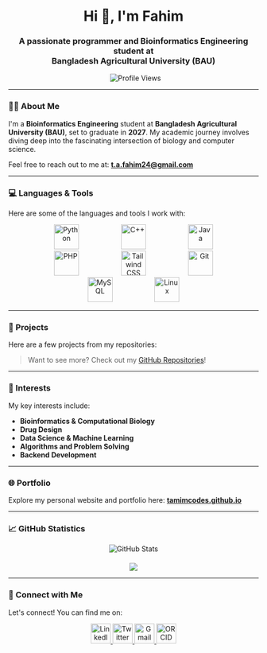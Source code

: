 <h1 align="center">Hi 👋, I'm Fahim</h1>
<h3 align="center">A passionate programmer and Bioinformatics Engineering student at <br> Bangladesh Agricultural University (BAU)</h3>

<p align="center">
  <img src="https://komarev.com/ghpvc/?username=tamimcodes&label=Profile%20views&color=brightgreen&style=flat&abbreviated=true" alt="Profile Views" />
</p>

---

### 👨‍🎓 About Me

I'm a **Bioinformatics Engineering** student at **Bangladesh Agricultural University (BAU)**, set to graduate in **2027**. My academic journey involves diving deep into the fascinating intersection of biology and computer science.
<!----------------------
I'm currently exploring:
* **Bioinformatics**
* **Drug Design**
* **Data Science**
* **Algorithms**
* **Backend Development**
------------------------------>

<p>Feel free to reach out to me at: <a href="mailto:t.a.fahim24@gmail.com"><strong>t.a.fahim24@gmail.com</strong></a></p>

---

### 💻 Languages & Tools

Here are some of the languages and tools I work with:

<p align="center">
  <img src="https://cdn.jsdelivr.net/gh/devicons/devicon/icons/python/python-original.svg" height="50" alt="Python" style="margin: 0 40.5px;" />
  <img src="https://cdn.jsdelivr.net/gh/devicons/devicon/icons/cplusplus/cplusplus-original.svg" height="50" alt="C++" style="margin: 0 40.5px;" />
  <img src="https://cdn.jsdelivr.net/gh/devicons/devicon/icons/java/java-original.svg" height="50" alt="Java" style="margin: 0 40.5px;" />
  <img src="https://cdn.jsdelivr.net/gh/devicons/devicon/icons/php/php-original.svg" height="50" alt="PHP" style="margin: 0 40.5px;" />
  <img src="https://cdn.jsdelivr.net/gh/devicons/devicon/icons/tailwindcss/tailwindcss-original.svg" height="50" alt="Tailwind CSS" style="margin: 0 40.5px;" />
  <img src="https://cdn.jsdelivr.net/gh/devicons/devicon/icons/git/git-original.svg" height="50" alt="Git" style="margin: 0 40.5px;" />
  <img src="https://cdn.jsdelivr.net/gh/devicons/devicon/icons/mysql/mysql-original.svg" height="50" alt="MySQL" style="margin: 0 40.5px;" />
  <img src="https://cdn.jsdelivr.net/gh/devicons/devicon/icons/linux/linux-original.svg" height="50" alt="Linux" style="margin: 0 40.5px;" />
</p>

---

### 📁 Projects

Here are a few projects from my repositories:
<!---------------------------------------
* 🔬 **[GeneSeqAnalyzer](https://github.com/tamimcodes/GeneSeqAnalyzer)**: A tool for analyzing and visualizing genetic sequences.
* 🧪 **[Protein-Structure-Visualizer](https://github.com/tamimcodes/Protein-Structure-Visualizer)**: 3D rendering of protein structures using Python.
* 📊 **[Student-Grade-Manager](https://github.com/tamimcodes/Student-Grade-Manager)**: A Java-based CRUD application for managing student records.
-------------------------------------------->
> Want to see more? Check out my [GitHub Repositories](https://github.com/tamimcodes?tab=repositories)!

---

### 🧠 Interests

My key interests include:

* **Bioinformatics & Computational Biology**
* **Drug Design**
* **Data Science & Machine Learning**
* **Algorithms and Problem Solving**
* **Backend Development**

---

### 🌐 Portfolio

Explore my personal website and portfolio here:
<a href="https://tamimcodes.github.io" target="_blank"><strong>tamimcodes.github.io</strong></a>

---

### 📈 GitHub Statistics

<p align="center">
  <img src="https://github-readme-stats.vercel.app/api?username=tamimcodes&show_icons=true&theme=dark&hide_border=true&bg_color=0D1117&title_color=093FB4&text_color=ffffff&icon_color=30B24A&ring_color=30B24A" alt="GitHub Stats" />
</p>

<p align="center" style="margin-top: 20px;">
  <a href="https://git.io/streak-stats">
    <img src="https://github-readme-streak-stats.herokuapp.com?user=tamimcodes&theme=github-dark&hide_border=true&date_format=M%20j%5B%2C%20Y%5D"  />
  </a>
</p>


---

### 🤝 Connect with Me

Let's connect! You can find me on:

<p align="center">
  <a href="https://www.linkedin.com/in/md-tamim-ahmed-fahim/" target="_blank" >
    <img src="https://img.shields.io/badge/LinkedIn-blue?style=for-the-badge&logo=linkedin&logoColor=white" alt="LinkedIn" style="height: 40px;"/>
  </a>
  <a href="https://x.com/t_amim24" target="_blank" >
    <img src="https://img.shields.io/badge/Twitter-1DA1F2?style=for-the-badge&logo=twitter&logoColor=white" alt="Twitter" style="height: 40px;"/>
  </a>
  <a href="mailto:t.a.fahim24@gmail.com" target="_blank" >
    <img src="https://img.shields.io/badge/Gmail-D14836?style=for-the-badge&logo=gmail&logoColor=white" alt="Gmail" style="height: 40px;"/>
  </a>
  <a href="https://orcid.org/0009-0009-5159-0278" target="_blank" >
    <img src="https://img.shields.io/badge/ORCID-A6CE39?style=for-the-badge&logo=orcid&logoColor=white" alt="ORCID" style="height: 40px;"/>
  </a>
</p>

